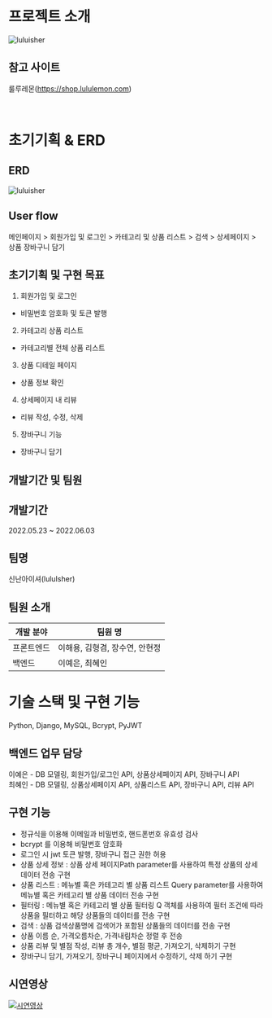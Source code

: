# 프로젝트 소개

![luluisher](https://velog.velcdn.com/images/sorin44/post/223b6137-92f2-414f-bc37-b78b8b69381c/image.jpg)

## 참고 사이트
룰루레몬(https://shop.lululemon.com)

<br>

# 초기기획 & ERD

## ERD
![luluisher](https://blog.kakaocdn.net/dn/WhqG0/btrMYsu37Mt/BFuKwaEiOX2Cuz7Lkg3MGk/img.png)
## User flow
메인페이지 > 회원가입 및 로그인 > 카테고리 및 상품 리스트 > 검색 > 상세페이지 > 상품 장바구니 담기 

## 초기기획 및 구현 목표

1. 회원가입 및 로그인 <br>
- 비밀번호 암호화 및 토큰 발행 <br>
2. 카테고리 상품 리스트 <br>
- 카테고리별 전체 상품 리스트 <br>
3. 상품 디테일 페이지 <br>
- 상품 정보 확인 <br>
4. 상세페이지 내 리뷰 <br>
- 리뷰 작성, 수정, 삭제 <br>
5. 장바구니 기능 <br>
- 장바구니 담기 <br>

## 개발기간 및 팀원

## 개발기간
2022.05.23 ~ 2022.06.03

## 팀명
신난아이셔(luluIsher)

## 팀원 소개
| 개발 분야  | 팀원 명                        |
| ---------- | ------------------------------ |
| 프론트엔드 | 이해용, 김형겸, 장수연, 안현정 |
| 백엔드     | 이예은, 최혜인                 |

# 기술 스택 및 구현 기능
Python, Django, MySQL, Bcrypt, PyJWT

## 백엔드 업무 담당
이예은 - DB 모델링, 회원가입/로그인 API, 상품상세페이지 API, 장바구니 API <br>
최혜인 - DB 모델링, 상품상세페이지 API, 상품리스트 API, 장바구니 API, 리뷰 API <br>

## 구현 기능
- 정규식을 이용해 이메일과 비밀번호, 핸드폰번호 유효성 검사
- bcrypt 를 이용해 비밀번호 암호화
- 로그인 시 jwt 토큰 발행, 장바구니 접근 권한 허용
- 상품 상세 정보 : 상품 상세 페이지Path parameter를 사용하여 특정 상품의 
상세 데이터 전송 구현
- 상품 리스트 : 메뉴별 혹은 카테고리 별 상품 리스트 Query parameter를 사용하여 메뉴별 혹은 카테고리 별 상품 데이터 전송 구현
- 필터링 : 메뉴별 혹은 카테고리 별 상품 필터링 Q 객체를 사용하여 필터 조건에 따라 상품을 필터하고 해당 상품들의 데이터를 전송 구현
- 검색 : 상품 검색상품명에 검색어가 포함된 상품들의 데이터를 전송 구현
- 상품 이름 순, 가격오름차순, 가격내림차순 정렬 후 전송
- 상품 리뷰 및 별점 작성, 리뷰 총 개수, 별점 평균, 가져오기, 삭제하기 구현
- 장바구니 담기, 가져오기, 장바구니 페이지에서 수정하기, 삭제 하기 구현

## 시연영상
[![시연영상](https://img.youtube.com/vi/W34uDKZyf1s/0.jpg)](https://www.youtube.com/embed/W34uDKZyf1s)